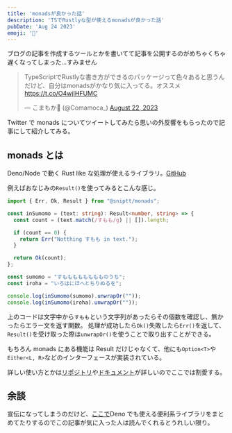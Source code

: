 ```yaml
---
title: 'monadsが良かった話'
description: 'TSでRustlyな型が使えるmonadsが良かった話'
pubDate: 'Aug 24 2023'
emoji: '🦊'
---
```


ブログの記事を作成するツールとかを書いてて記事を公開するのがめちゃくちゃ遅くなってしまった...すみません

<blockquote class="twitter-tweet"><p lang="ja" dir="ltr">TypeScriptでRustlyな書き方ができるのパッケージって色々あると思うんだけど、自分はmonadsがかなり気に入ってる。オススメ<a href="https://t.co/O4wjIHFUMC">https://t.co/O4wjIHFUMC</a></p>&mdash; こまもか🦊 (@Comamoca_) <a href="https://twitter.com/Comamoca_/status/1693810922127864164?ref_src=twsrc%5Etfw">August 22, 2023</a></blockquote> <script async src="https://platform.twitter.com/widgets.js" charset="utf-8"></script>

Twitter で monads
についてツイートしてみたら思いの外反響をもらったので記事にして紹介してみる。

## monads とは

Deno/Node で動く Rust like
な処理が使えるライブラリ。[GitHub](https://github.com/sniptt-official/monads)

例えばおなじみの`Result()`を使ってみるとこんな感じ。

```ts
import { Err, Ok, Result } from "@sniptt/monads";

const inSumomo = (text: string): Result<number, string> => {
  const count = (text.match(/すもも/g) || []).length;

  if (count == 0) {
    return Err("Notthing すもも in text.");
  }

  return Ok(count);
};

const sumomo = "すもももももももものうち";
const iroha = "いろはにほへとちりぬるを";

console.log(inSumomo(sumomo).unwrapOr(""));
console.log(inSumomo(iroha).unwrapOr(""));
```

上のコードは文字中から`すもも`という文字列があったらその個数を確認し、無かったらエラー文を返す関数。
処理が成功したら`Ok()`失敗したら`Err()`を返して、`Result()`を受け取った際は`unwrapOr()`を使うことで取り出すことができる。

もちろん monads にある機能は Result
だけじゃなくて、他にも`Option<T>`や`Either<L, R>`などのインターフェースが実装されている。

詳しい使い方とかは[リポジトリ](https://github.com/sniptt-official/monads)や[ドキュメント](https://github.com/sniptt-official/monads/blob/main/docs/README.md)が詳しいのでここでは割愛する。

## 余談

宣伝になってしまうのだけど、[ここで](https://note.comamoca.dev/Deno/Packages.html)Deno
でも使える便利系ライブラリをまとめてたりするのでこの記事が気に入った人は読んでくれるとうれしい限り。

